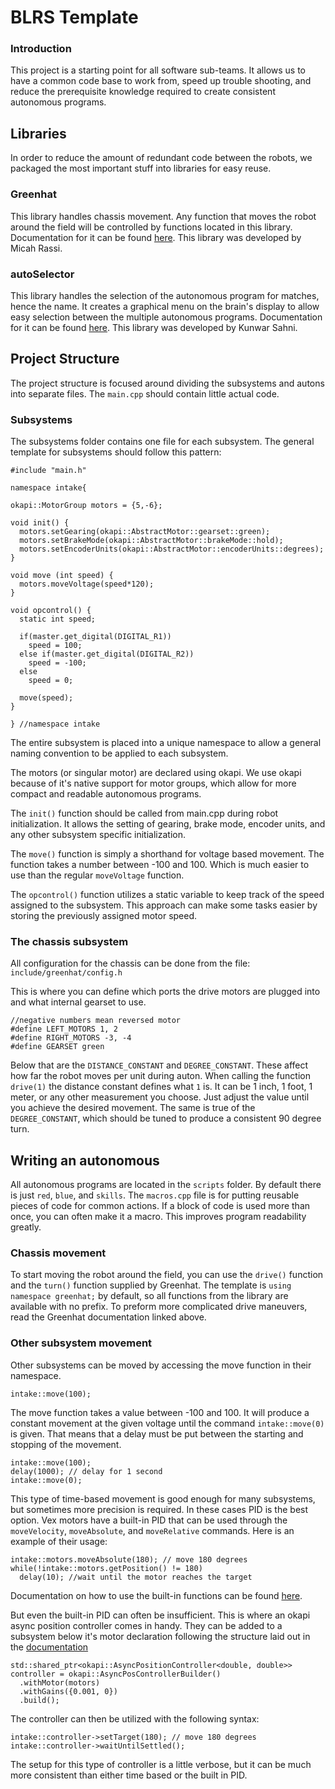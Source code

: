 # BLRS Template

### Introduction
This project is a starting point for all software sub-teams.
It allows us to have a common code base to work from, speed up trouble shooting,
and reduce the prerequisite knowledge required to create
consistent autonomous programs.

## Libraries
In order to reduce the amount of redundant code between the robots,
we packaged the most important stuff into libraries for easy reuse.

### Greenhat
This library handles chassis movement.
Any function that moves the robot around the field will be controlled by functions
located in this library. Documentation for it can be found [here](https://github.com/Marsgate/greenhatlib).
This library was developed by Micah Rassi.

### autoSelector
This library handles the selection of the autonomous program for matches,
hence the name. It creates a graphical menu on the brain's display to allow easy
selection between the multiple autonomous programs. Documentation for it can be
found [here](https://github.com/kunwarsahni01/Vex-Autonomous-Selector). This library was developed by Kunwar Sahni.

## Project Structure
The project structure is focused around dividing the subsystems and autons into
separate files. The `main.cpp` should contain little actual code.

### Subsystems
The subsystems folder contains one file for each subsystem. The general template
for subsystems should follow this pattern:
```
#include "main.h"

namespace intake{

okapi::MotorGroup motors = {5,-6};

void init() {
  motors.setGearing(okapi::AbstractMotor::gearset::green);
  motors.setBrakeMode(okapi::AbstractMotor::brakeMode::hold);
  motors.setEncoderUnits(okapi::AbstractMotor::encoderUnits::degrees);
}

void move (int speed) {
  motors.moveVoltage(speed*120);
}

void opcontrol() {
  static int speed;

  if(master.get_digital(DIGITAL_R1))
    speed = 100;
  else if(master.get_digital(DIGITAL_R2))
    speed = -100;
  else
    speed = 0;

  move(speed);
}

} //namespace intake
```

The entire subsystem is placed into a unique namespace to allow a general naming
convention to be applied to each subsystem.

The motors (or singular motor) are declared using okapi. We use okapi
because of it's native support for motor groups, which allow for more compact and
readable autonomous programs.

The `init()` function should be called from main.cpp during robot initialization.
It allows the setting of gearing, brake mode, encoder units, and any other subsystem
specific initialization.

The `move()` function is simply a shorthand for voltage based movement. The function
takes a number between -100 and 100. Which is much easier to use than the regular
`moveVoltage` function.

The `opcontrol()` function utilizes a static variable to keep track of the speed
assigned to the subsystem. This approach can make some tasks easier by storing
the previously assigned motor speed.

### The chassis subsystem
All configuration for the chassis can be done from the file:
`include/greenhat/config.h`

This is where you can define which ports the drive motors are plugged into and
what internal gearset to use.
```
//negative numbers mean reversed motor
#define LEFT_MOTORS 1, 2
#define RIGHT_MOTORS -3, -4
#define GEARSET green
```

Below that are the `DISTANCE_CONSTANT` and `DEGREE_CONSTANT`. These affect how
far the robot moves per unit during auton. When calling the function `drive(1)`
the distance constant defines what `1` is. It can be 1 inch, 1 foot, 1 meter, or
any other measurement you choose. Just adjust the value until you achieve the
desired movement. The same is true of the `DEGREE_CONSTANT`, which should be tuned
to produce a consistent 90 degree turn.

## Writing an autonomous
All autonomous programs are located in the `scripts` folder. By default there
is just `red`, `blue`, and `skills`. The `macros.cpp` file is for putting
reusable pieces of code for common actions. If a block of code is used more than
once, you can often make it a macro. This improves program readability greatly.

### Chassis movement
To start moving the robot around the field, you can use the `drive()` function
and the `turn()` function supplied by Greenhat. The template is
`using namespace greenhat;` by default, so all functions from the library are
available with no prefix. To preform more complicated drive maneuvers, read the
Greenhat documentation linked above.

### Other subsystem movement
Other subsystems can be moved by accessing the move function in their namespace.
```
intake::move(100);
```
The move function takes a value between -100 and 100. It will produce a constant
movement at the given voltage until the command `intake::move(0)` is given.
That means that a delay must be put between the starting and stopping of the movement.
```
intake::move(100);
delay(1000); // delay for 1 second
intake::move(0);
```

This type of time-based movement is good enough for many subsystems, but sometimes
more precision is required. In these cases PID is the best option. 
Vex motors have a built-in PID that can be used through the `moveVelocity`, `moveAbsolute`, and `moveRelative` commands.
Here is an example of their usage:
```
intake::motors.moveAbsolute(180); // move 180 degrees
while(!intake::motors.getPosition() != 180)
  delay(10); //wait until the motor reaches the target
```
Documentation on how to use the built-in functions can be found [here](https://okapilib.github.io/OkapiLib/classokapi_1_1Motor.html).

But even the built-in PID can often be insufficient. This is where an okapi
async position controller comes in handy. They can be added to a subsystem below
it's motor declaration following the structure laid out in the [documentation](https://okapilib.github.io/OkapiLib/md_docs_api_control.html)
```
std::shared_ptr<okapi::AsyncPositionController<double, double>> controller = okapi::AsyncPosControllerBuilder()
  .withMotor(motors)
  .withGains({0.001, 0})
  .build();
```
The controller can then be utilized with the following syntax:
```
intake::controller->setTarget(180); // move 180 degrees
intake::controller->waitUntilSettled();
```

The setup for this type of controller is a little verbose, but it can be much
more consistent than either time based or the built in PID.
